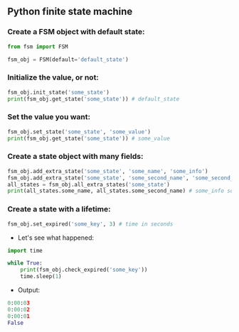 ## Python finite state machine

### Create a FSM object with default state:
```python 
from fsm import FSM

fsm_obj = FSM(default='default_state')
```

### Initialize the value, or not:
```python
fsm_obj.init_state('some_state')
print(fsm_obj.get_state('some_state')) # default_state
```

### Set the value you want:
```python
fsm_obj.set_state('some_state', 'some_value')
print(fsm_obj.get_state('some_state')) # some_value
```

### Create a state object with many fields:
```python
fsm_obj.add_extra_state('some_state', 'some_name', 'some_info')
fsm_obj.add_extra_state('some_state', 'some_second_name', 'some_second_info')
all_states = fsm_obj.all_extra_states('some_state')
print(all_states.some_name, all_states.some_second_name) # some_info some_second_info
```

### Create a state with a lifetime:
```python
fsm_obj.set_expired('some_key', 3) # time in seconds
```
* Let's see what happened:
```python
import time

while True:
    print(fsm_obj.check_expired('some_key'))
    time.sleep(1)
```
* Output:
```python
0:00:03
0:00:02
0:00:01
False
```
